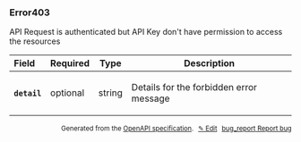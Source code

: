 <!--- This is a generated file, do not edit! -->
<!--- [START woosmap_http_schema_woosmap-platform-api-reference_error403] -->
<h3 class="schema-object" id="Woosmap Platform API Reference_Error403">Error403</h3>

API Request is authenticated but API Key don't have permission to access the resources

| Field                                                                                         | Required | Type   | Description                                                                                   |
| :-------------------------------------------------------------------------------------------- | -------- | ------ | --------------------------------------------------------------------------------------------- |
| <h4 id="Error403-detail" class="add-link schema-object-property-key"><code>detail</code></h4> | optional | string | <div class="nonref-property-description"><p>Details for the forbidden error message</p></div> |

<p style="text-align: right; font-size: smaller;">Generated from the <a data-label="openapi-github" href="https://github.com/woosmap/openapi-specification" title="Woosmap OpenAPI Specification" class="external">OpenAPI specification</a>.
<a data-label="openapi-github-woosmap-http-schema-woosmap-platform-api-reference-error403" data-action="edit" style="margin-left: 5px;" href="https://github.com/woosmap/openapi-specification/blob/main/specification/schemas/Woosmap Platform API Reference_Error403.yml" title="Edit on GitHub">✎ Edit</a>
<a data-label="openapi-github-woosmap-http-schema-woosmap-platform-api-reference-error403" data-action="bug" style="margin-left: 5px;" href="https://github.com/woosmap/openapi-specification/issues/new?assignees=&labels=type%3A+bug%2C+triage+me&template=bug_report.md&title=[schemas] Bug - Woosmap Platform API Reference_Error403" title="File bug for schemas on GitHub"><span class="material-icons">bug_report</span> Report bug</a>
</p>

<!--- [END woosmap_http_schema_woosmap-platform-api-reference_error403] -->
